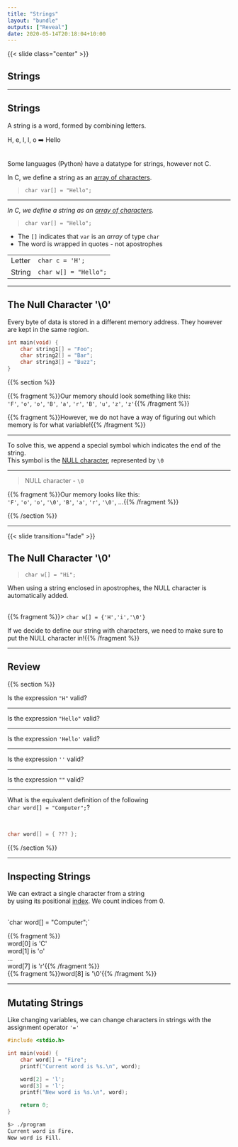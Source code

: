```yaml
---
title: "Strings"
layout: "bundle"
outputs: ["Reveal"]
date: 2020-05-14T20:18:04+10:00
---
```


{{< slide class="center" >}}

## Strings

---

## Strings

A string is a word, formed by combining letters.

H, e, l, l, o &#x27A1;&#xFE0F; Hello

<br/>
Some languages (Python) have a datatype for strings, however not C.  

In C, we define a string as an <u>array of characters</u>.  

> `char var[] = "Hello";`

---

_In C, we define a string as an <u>array of characters</u>._

> `char var[] = "Hello";`

* The `[]` indicates that `var` is an _array_ of type `char`
* The word is wrapped in quotes - not apostrophes

|||
|:-----|:--------------------|
|Letter|`char c = 'H';`      |
|String|`char w[] = "Hello";`|

---

## The Null Character '\0'

Every byte of data is stored in a different memory address. They however are kept in the same region.

```c
int main(void) {
    char string1[] = "Foo";
    char string2[] = "Bar";
    char string3[] = "Buzz";
}
```

{{% section %}}

{{% fragment %}}Our memory should look something like this:</br>`'F'`, `'o'`, `'o'`, `'B'`, `'a'`, `'r'`, `'B'`, `'u'`, `'z'`, `'z'`{{% /fragment %}}

{{% fragment %}}However, we do not have a way of figuring out which memory is for what variable!{{% /fragment %}}

---

To solve this, we append a special symbol which indicates the end of the string.  
This symbol is the <u>NULL character</u>, represented by `\0`

---

> NULL character - `\0`

{{% fragment %}}Our memory looks like this:</br>`'F'`, `'o'`, `'o'`, `'\0'`, `'B'`, `'a'`, `'r'`, `'\0'`, ...{{% /fragment %}}

<!-- Note: It will actually look like B u z z \0 B a r \0 F o o \0 as these values are found on the stack -->

{{% /section %}}

---

{{< slide transition="fade" >}}

## The Null Character '\0'

> `char w[] = "Hi";`

When using a string enclosed in apostrophes, the NULL character is automatically added.<br/><br/>

{{% fragment %}}> `char w[] = {'H','i','\0'}`

If we decide to define our string with characters, we need to make sure to put the NULL character in!{{% /fragment %}}

---


## Review

{{% section %}}

Is the expression `"H"` valid?

---

Is the expression `"Hello"` valid?

---

Is the expression `'Hello'` valid?

---

Is the expression `''` valid?

---

Is the expression `""` valid?

---

What is the equivalent definition of the following  
`char word[] = "Computer";`?

<br/>

```c
char word[] = { ??? };
```

{{% /section %}}

---

## Inspecting Strings

We can extract a single character from a string  
by using its positional <u>index</u>. We count indices from $0$.

<br/>
`char word[] = "Computer";`

{{% fragment %}}<br/>word[0] is 'C'<br/>word[1] is 'o'<br/>...<br/>word[7] is 'r'{{% /fragment %}}  
{{% fragment %}}word[8] is '\0'{{% /fragment %}}

---

## Mutating Strings

Like changing variables, we can change characters in strings with the assignment operator `'='`

```c
#include <stdio.h>

int main(void) {
    char word[] = "Fire";
    printf("Current word is %s.\n", word);

    word[2] = 'l';
    word[3] = 'l';
    printf("New word is %s.\n", word);

    return 0;
}
```

```bash
$> ./program
Current word is Fire.
New word is Fill.
```

<!-- 
## String Functions

The C library provides basic string functions

Comparing strings -->